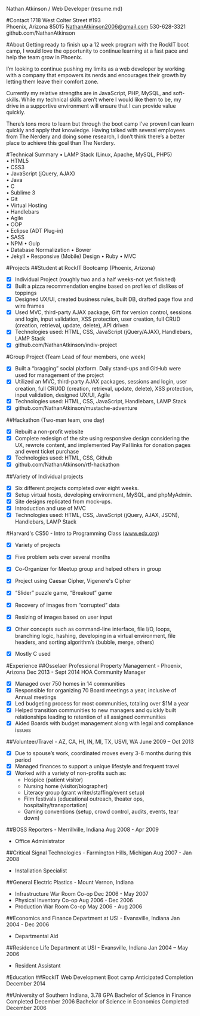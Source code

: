 Nathan Atkinson  / Web Developer (resume.md)

#Contact
1718 West Colter Street #193   
Phoenix, Arizona  85015 
NathanAtkinson2006@gmail.com 
530-628-3321 
github.com/NathanAtkinson


#About
Getting ready to finish up a 12 week program with the RockIT boot camp, I would love the opportunity to continue learning at a fast pace and help the team grow in Phoenix.

I’m looking to continue pushing my limits as a web developer by working with a company that empowers its nerds and encourages their growth by letting them leave their comfort zone.

Currently my relative strengths are in JavaScript, PHP, MySQL, and soft-skills.  While my technical skills aren’t where I would like them to be, my drive in a supportive environment will ensure that I can provide value quickly.

There’s tons more to learn but through the boot camp I’ve proven I can learn quickly and apply that knowledge.  Having talked with several employees from The Nerdery and doing some research, I don’t think there’s a better place to achieve this goal than The Nerdery.


#Technical Summary
• LAMP Stack (Linux, Apache, MySQL, PHP5)    
• HTML5    
• CSS3    
• JavaScript (jQuery, AJAX)    
• Java    
• C    
• Sublime 3    
• Git     
• Virtual Hosting    
• Handlebars    
• Agile    
• OOP    
• Eclipse (ADT Plug-in)      
• SASS    
• NPM
• Gulp     
• Database Normalization
• Bower    
• Jekyll
• Responsive (Mobile) Design 
• Ruby
• MVC        
        

#Projects
##Student at RockIT Bootcamp (Phoenix, Arizona)
- [x] Individual Project (roughly two and a half weeks-not yet finished)
- [x] Built a pizza recommendation engine based on profiles of dislikes of toppings
- [x] Designed UX/UI, created business rules, built DB, drafted page flow and wire frames
- [x] Used MVC, third-party AJAX package, Gift for version control, sessions and login, input validation, XSS protection, user creation, full CRUD (creation, retrieval, update, delete), API driven 
- [x] Technologies used: HTML, CSS, JavaScript (jQuery/AJAX), Handlebars, LAMP Stack
- [x] github.com/NathanAtkinson/indiv-project

#Group Project (Team Lead of four members, one week)
- [x] Built a “bragging” social platform.  Daily stand-ups and GitHub were used for management of the project
- [x] Utilized an MVC, third-party AJAX packages, sessions and login, user creation, full CRU0D (creation, retrieval, update, delete), XSS protection, input validation, designed UX/UI, Agile
- [x] Technologies used:  HTML, CSS, JavaScript, Handlebars, LAMP Stack
- [x] github.com/NathanAtkinson/mustache-adventure

##Hackathon (Two-man team, one day)
- [x] Rebuilt a non-profit website
- [x] Complete redesign of the site using responsive design considering the UX, rewrote content, and implemented Pay Pal links for donation pages and event ticket purchase
- [x] Technologies used:  HTML, CSS, Github
- [x] github.com/NathanAtkinson/rtf-hackathon

##Variety of Individual projects
- [x] Six different projects completed over eight weeks.
- [x] Setup virtual hosts, developing environment, MySQL, and phpMyAdmin.
- [x] Site designs replicated from mock-ups.
- [x] Introduction and use of MVC
- [x] Technologies used:  HTML, CSS, JavaScript (jQuery, AJAX, JSON), Handlebars, LAMP Stack

#Harvard's CS50 - Intro to Programming Class (www.edx.org)
- [x] Variety of projects 
- [x] Five problem sets over several months
- [x] Co-Organizer for Meetup group and helped others in group
- [x] Project using Caesar Cipher, Vigenere's Cipher
- [x] “Slider” puzzle game, “Breakout” game
- [x] Recovery of images from “corrupted” data
- [x] Resizing of images based on user input
- [x] Other concepts such as command-line interface, file I/O, loops, branching logic, hashing, developing in a virtual environment, file headers, and sorting algorithm’s (bubble, merge, others)
- [x] Mostly C used


#Experience
##Osselaer Professional Property Management - Phoenix, Arizona Dec 2013 - Sept 2014
HOA Community Manager        
- [x] Managed over 750 homes in 14 communities 
- [x] Responsible for organizing 70 Board meetings a year, inclusive of Annual meetings
- [x] Led budgeting process for most communities, totaling over $1M a year
- [x] Helped transition communities to new managers and quickly built relationships leading to retention of all assigned communities
- [x] Aided Boards with budget management along with legal and compliance issues

##Volunteer/Travel - AZ, CA, HI, IN, MI, TX, USVI, WA   June 2009 – Oct 2013
- [x] Due to spouse’s work, coordinated moves every 3-6 months during this period
- [x] Managed finances to support a unique lifestyle and frequent travel
- [x] Worked with a variety of non-profits such as:
  - Hospice (patient visitor)
  - Nursing home (visitor/biographer)
  - Literacy group (grant writer/staffing/event setup)
  - Film festivals (educational outreach, theater ops, hospitality/transportation)
  - Gaming conventions (setup, crowd control, audits, events, tear down)

##BOSS Reporters - Merrillville, Indiana      Aug 2008 - Apr 2009
 - Office Administrator 
       
##Critical Signal Technologies - Farmington Hills, Michigan   Aug 2007 - Jan 2008
 - Installation Specialist 
       
##General Electric Plastics - Mount Vernon, Indiana
- Infrastructure War Room Co-op        Dec 2006 - May 2007
- Physical Inventory Co-op         Aug 2006 - Dec 2006
- Production War Room Co-op        May 2006 - Aug 2006

##Economics and Finance Department at USI - Evansville, Indiana Jan 2004 - Dec 2006
- Departmental Aid

##Residence Life Department at USI - Evansville, Indiana   Jan 2004 – May 2006
- Resident Assistant


#Education
##RockIT Web Development Boot camp          Anticipated Completion December 2014

##University of Southern Indiana, 3.78 GPA
Bachelor of Science in Finance         Completed December 2006
Bachelor of Science in Economics         Completed December 2006
